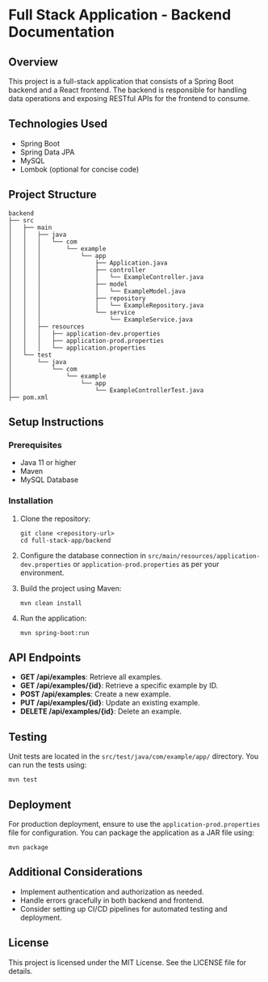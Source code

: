 # Full Stack Application - Backend Documentation

## Overview
This project is a full-stack application that consists of a Spring Boot backend and a React frontend. The backend is responsible for handling data operations and exposing RESTful APIs for the frontend to consume.

## Technologies Used
- Spring Boot
- Spring Data JPA
- MySQL
- Lombok (optional for concise code)

## Project Structure
```
backend
├── src
│   ├── main
│   │   ├── java
│   │   │   └── com
│   │   │       └── example
│   │   │           └── app
│   │   │               ├── Application.java
│   │   │               ├── controller
│   │   │               │   └── ExampleController.java
│   │   │               ├── model
│   │   │               │   └── ExampleModel.java
│   │   │               ├── repository
│   │   │               │   └── ExampleRepository.java
│   │   │               └── service
│   │   │                   └── ExampleService.java
│   │   ├── resources
│   │   │   ├── application-dev.properties
│   │   │   ├── application-prod.properties
│   │   │   └── application.properties
│   └── test
│       └── java
│           └── com
│               └── example
│                   └── app
│                       └── ExampleControllerTest.java
├── pom.xml
```

## Setup Instructions

### Prerequisites
- Java 11 or higher
- Maven
- MySQL Database

### Installation
1. Clone the repository:
   ```
   git clone <repository-url>
   cd full-stack-app/backend
   ```

2. Configure the database connection in `src/main/resources/application-dev.properties` or `application-prod.properties` as per your environment.

3. Build the project using Maven:
   ```
   mvn clean install
   ```

4. Run the application:
   ```
   mvn spring-boot:run
   ```

## API Endpoints
- **GET /api/examples**: Retrieve all examples.
- **GET /api/examples/{id}**: Retrieve a specific example by ID.
- **POST /api/examples**: Create a new example.
- **PUT /api/examples/{id}**: Update an existing example.
- **DELETE /api/examples/{id}**: Delete an example.

## Testing
Unit tests are located in the `src/test/java/com/example/app/` directory. You can run the tests using:
```
mvn test
```

## Deployment
For production deployment, ensure to use the `application-prod.properties` file for configuration. You can package the application as a JAR file using:
```
mvn package
```

## Additional Considerations
- Implement authentication and authorization as needed.
- Handle errors gracefully in both backend and frontend.
- Consider setting up CI/CD pipelines for automated testing and deployment.

## License
This project is licensed under the MIT License. See the LICENSE file for details.